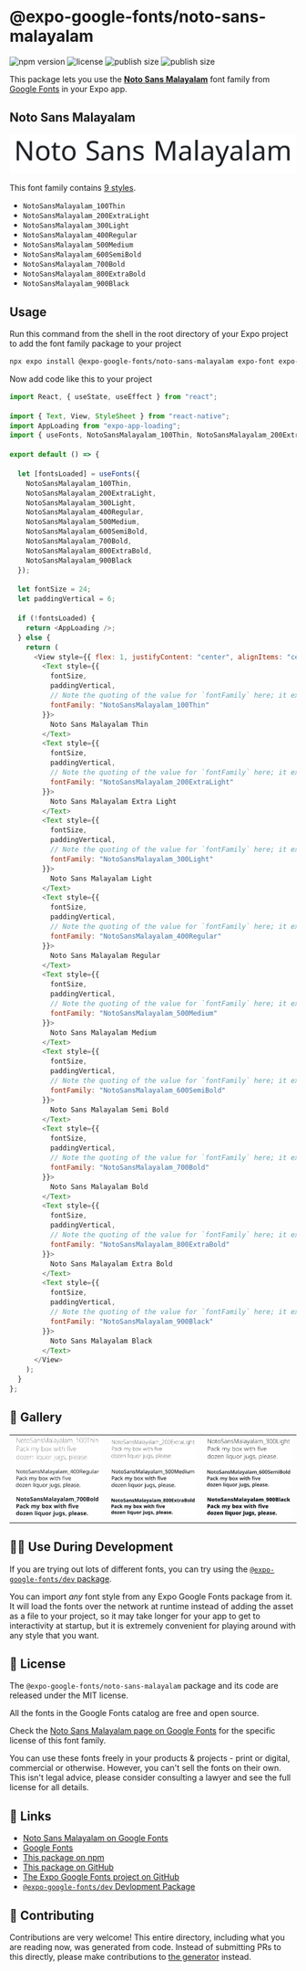 # @expo-google-fonts/noto-sans-malayalam

![npm version](https://flat.badgen.net/npm/v/@expo-google-fonts/noto-sans-malayalam)
![license](https://flat.badgen.net/github/license/expo/google-fonts)
![publish size](https://flat.badgen.net/packagephobia/install/@expo-google-fonts/noto-sans-malayalam)
![publish size](https://flat.badgen.net/packagephobia/publish/@expo-google-fonts/noto-sans-malayalam)

This package lets you use the [**Noto Sans Malayalam**](https://fonts.google.com/specimen/Noto+Sans+Malayalam) font family from [Google Fonts](https://fonts.google.com/) in your Expo app.

## Noto Sans Malayalam

![Noto Sans Malayalam](./font-family.png)

This font family contains [9 styles](#-gallery).

- `NotoSansMalayalam_100Thin`
- `NotoSansMalayalam_200ExtraLight`
- `NotoSansMalayalam_300Light`
- `NotoSansMalayalam_400Regular`
- `NotoSansMalayalam_500Medium`
- `NotoSansMalayalam_600SemiBold`
- `NotoSansMalayalam_700Bold`
- `NotoSansMalayalam_800ExtraBold`
- `NotoSansMalayalam_900Black`

## Usage

Run this command from the shell in the root directory of your Expo project to add the font family package to your project

```sh
npx expo install @expo-google-fonts/noto-sans-malayalam expo-font expo-app-loading
```

Now add code like this to your project

```js
import React, { useState, useEffect } from "react";

import { Text, View, StyleSheet } from "react-native";
import AppLoading from "expo-app-loading";
import { useFonts, NotoSansMalayalam_100Thin, NotoSansMalayalam_200ExtraLight, NotoSansMalayalam_300Light, NotoSansMalayalam_400Regular, NotoSansMalayalam_500Medium, NotoSansMalayalam_600SemiBold, NotoSansMalayalam_700Bold, NotoSansMalayalam_800ExtraBold, NotoSansMalayalam_900Black } from '@expo-google-fonts/noto-sans-malayalam';

export default () => {

  let [fontsLoaded] = useFonts({
    NotoSansMalayalam_100Thin, 
    NotoSansMalayalam_200ExtraLight, 
    NotoSansMalayalam_300Light, 
    NotoSansMalayalam_400Regular, 
    NotoSansMalayalam_500Medium, 
    NotoSansMalayalam_600SemiBold, 
    NotoSansMalayalam_700Bold, 
    NotoSansMalayalam_800ExtraBold, 
    NotoSansMalayalam_900Black
  });

  let fontSize = 24;
  let paddingVertical = 6;

  if (!fontsLoaded) {
    return <AppLoading />;
  } else {
    return (
      <View style={{ flex: 1, justifyContent: "center", alignItems: "center" }}>
        <Text style={{
          fontSize,
          paddingVertical,
          // Note the quoting of the value for `fontFamily` here; it expects a string!
          fontFamily: "NotoSansMalayalam_100Thin"
        }}>
          Noto Sans Malayalam Thin
        </Text>
        <Text style={{
          fontSize,
          paddingVertical,
          // Note the quoting of the value for `fontFamily` here; it expects a string!
          fontFamily: "NotoSansMalayalam_200ExtraLight"
        }}>
          Noto Sans Malayalam Extra Light
        </Text>
        <Text style={{
          fontSize,
          paddingVertical,
          // Note the quoting of the value for `fontFamily` here; it expects a string!
          fontFamily: "NotoSansMalayalam_300Light"
        }}>
          Noto Sans Malayalam Light
        </Text>
        <Text style={{
          fontSize,
          paddingVertical,
          // Note the quoting of the value for `fontFamily` here; it expects a string!
          fontFamily: "NotoSansMalayalam_400Regular"
        }}>
          Noto Sans Malayalam Regular
        </Text>
        <Text style={{
          fontSize,
          paddingVertical,
          // Note the quoting of the value for `fontFamily` here; it expects a string!
          fontFamily: "NotoSansMalayalam_500Medium"
        }}>
          Noto Sans Malayalam Medium
        </Text>
        <Text style={{
          fontSize,
          paddingVertical,
          // Note the quoting of the value for `fontFamily` here; it expects a string!
          fontFamily: "NotoSansMalayalam_600SemiBold"
        }}>
          Noto Sans Malayalam Semi Bold
        </Text>
        <Text style={{
          fontSize,
          paddingVertical,
          // Note the quoting of the value for `fontFamily` here; it expects a string!
          fontFamily: "NotoSansMalayalam_700Bold"
        }}>
          Noto Sans Malayalam Bold
        </Text>
        <Text style={{
          fontSize,
          paddingVertical,
          // Note the quoting of the value for `fontFamily` here; it expects a string!
          fontFamily: "NotoSansMalayalam_800ExtraBold"
        }}>
          Noto Sans Malayalam Extra Bold
        </Text>
        <Text style={{
          fontSize,
          paddingVertical,
          // Note the quoting of the value for `fontFamily` here; it expects a string!
          fontFamily: "NotoSansMalayalam_900Black"
        }}>
          Noto Sans Malayalam Black
        </Text>
      </View>
    );
  }
};
```

## 🔡 Gallery


||||
|-|-|-|
|![NotoSansMalayalam_100Thin](./NotoSansMalayalam_100Thin.ttf.png)|![NotoSansMalayalam_200ExtraLight](./NotoSansMalayalam_200ExtraLight.ttf.png)|![NotoSansMalayalam_300Light](./NotoSansMalayalam_300Light.ttf.png)||
|![NotoSansMalayalam_400Regular](./NotoSansMalayalam_400Regular.ttf.png)|![NotoSansMalayalam_500Medium](./NotoSansMalayalam_500Medium.ttf.png)|![NotoSansMalayalam_600SemiBold](./NotoSansMalayalam_600SemiBold.ttf.png)||
|![NotoSansMalayalam_700Bold](./NotoSansMalayalam_700Bold.ttf.png)|![NotoSansMalayalam_800ExtraBold](./NotoSansMalayalam_800ExtraBold.ttf.png)|![NotoSansMalayalam_900Black](./NotoSansMalayalam_900Black.ttf.png)||


## 👩‍💻 Use During Development

If you are trying out lots of different fonts, you can try using the [`@expo-google-fonts/dev` package](https://github.com/expo/google-fonts/tree/master/font-packages/dev#readme).

You can import _any_ font style from any Expo Google Fonts package from it. It will load the fonts over the network at runtime instead of adding the asset as a file to your project, so it may take longer for your app to get to interactivity at startup, but it is extremely convenient for playing around with any style that you want.


## 📖 License

The `@expo-google-fonts/noto-sans-malayalam` package and its code are released under the MIT license.

All the fonts in the Google Fonts catalog are free and open source.

Check the [Noto Sans Malayalam page on Google Fonts](https://fonts.google.com/specimen/Noto+Sans+Malayalam) for the specific license of this font family.

You can use these fonts freely in your products & projects - print or digital, commercial or otherwise. However, you can't sell the fonts on their own. This isn't legal advice, please consider consulting a lawyer and see the full license for all details.

## 🔗 Links

- [Noto Sans Malayalam on Google Fonts](https://fonts.google.com/specimen/Noto+Sans+Malayalam)
- [Google Fonts](https://fonts.google.com/)
- [This package on npm](https://www.npmjs.com/package/@expo-google-fonts/noto-sans-malayalam)
- [This package on GitHub](https://github.com/expo/google-fonts/tree/master/font-packages/noto-sans-malayalam)
- [The Expo Google Fonts project on GitHub](https://github.com/expo/google-fonts)
- [`@expo-google-fonts/dev` Devlopment Package](https://github.com/expo/google-fonts/tree/master/font-packages/dev)

## 🤝 Contributing

Contributions are very welcome! This entire directory, including what you are reading now, was generated from code. Instead of submitting PRs to this directly, please make contributions to [the generator](https://github.com/expo/google-fonts/tree/master/packages/generator) instead.
